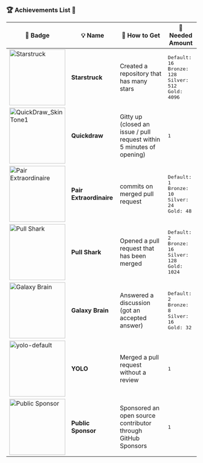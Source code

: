 ### 🏆 Achievements List 📃

| 🏅 Badge | 💡 Name | 🎯 How to Get | 🔢 Needed Amount |
|---|---|---|---|
| <img width="148" alt="Starstruck" src="https://github.com/user-attachments/assets/81fc257a-0907-42d1-92d4-90fde2c09604" /> | **Starstruck** | Created a repository that has many stars | <kbd>Default: 16</kbd> <br> <kbd>Bronze: 128</kbd> <br> <kbd>Silver: 512</kbd> <br> <kbd>Gold: 4096</kbd> |
| <img width="148" alt="QuickDraw_SkinTone1" src="https://github.com/user-attachments/assets/d81c7dc2-91fc-43e6-83f4-82051ecef5d0" /> | **Quickdraw** | Gitty up<br>(closed an issue / pull request within 5 minutes of opening) | <kbd>1</kbd> |
| <img width="148" alt="Pair Extraordinaire" src="https://github.com/user-attachments/assets/178c7b22-950f-4262-ab2c-395d8dcd220c" /> | **Pair Extraordinaire** | commits on merged pull request | <kbd>Default: 1</kbd> <br> <kbd>Bronze: 10</kbd> <br> <kbd>Silver: 24</kbd> <br> <kbd>Gold: 48</kbd> |
| <img width="148" alt="Pull Shark" src="https://github.com/user-attachments/assets/247f8610-3eca-40cb-8bef-cf24c01e4cb4" /> | **Pull Shark** | Opened a pull request that has been merged | <kbd>Default: 2</kbd> <br> <kbd>Bronze: 16</kbd> <br> <kbd>Silver: 128</kbd> <br> <kbd>Gold: 1024</kbd> |
| <img width="148" alt="Galaxy Brain" src="https://github.com/user-attachments/assets/838b14e9-c4ee-45f0-9836-711c973e900b" /> | **Galaxy Brain** | Answered a discussion<br>(got an accepted answer) | <kbd>Default: 2</kbd> <br> <kbd>Bronze: 8</kbd> <br> <kbd>Silver: 16</kbd> <br> <kbd>Gold: 32</kbd> |
| <img width="148" alt="yolo-default" src="https://github.com/user-attachments/assets/e2da4a4e-3d62-4c03-8fff-22a4520553fd" /> | **YOLO** | Merged a pull request without a review | <kbd>1</kbd> |
| <img width="148" alt="Public Sponsor" src="https://github.com/user-attachments/assets/e0baed66-c667-493b-ac93-3202d225c4c4" /> | **Public Sponsor** | Sponsored an open source contributor through GitHub Sponsors | <kbd>1</kbd> |
